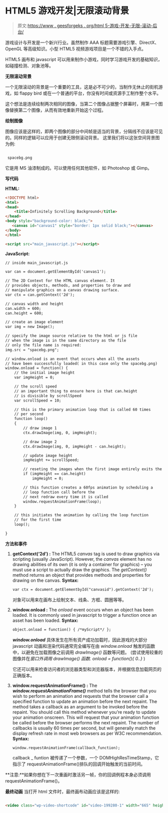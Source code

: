 # HTML5 游戏开发|无限滚动背景

> 原文:[https://www . geesforgeks . org/html 5-游戏-开发-无限-滚动-后台/](https://www.geeksforgeeks.org/html5-game-development-infinitely-scrolling-background/)

游戏设计与开发是一个新兴行业。虽然制作 AAA 标题需要游戏引擎、DirectX、OpenGL 等高级知识。小型 HTML5 视频游戏项目是一个不错的入手点。

HTML5 画布和 javascript 可以用来制作小游戏，同时学习游戏开发的基础知识，如碰撞检测、对象池等。

**无限滚动背景**

一个无限滚动的背景是一个重要的工具，这是必不可少的，当制作无休止的街机游戏，如 flappy bird 或在一个普通的平台，你没有时间或资源手工制作整个水平。

这个想法是连续绘制两次相同的图像，当第二个图像占据整个屏幕时，用第一个图像替换第二个图像，从而有效地重新开始这个过程。

**绘制图像**

图像应该是这样的，即两个图像的部分中间帧是适当的背景，分隔线不应该是可见的。同样的逻辑可以应用于创建无限侧滚动背景。
这里我们将以这张空间背景图为例:

```html

 spacebg.png

```

它是用 MS 油漆制成的。可以使用任何其他软件，如 Photoshop 或 Gimp。

**写代码**

**HTML:**

```html
<!DOCTYPE html> 
<html> 
<head> 
    <title>Infinitely Scrolling Background</title> 
</head> 
<body style="background-color: black;"> 
   <canvas id="canvas1" style="border: 1px solid black;"></canvas> 
</body> 
</html> 

<script src="main_javascript.js"></script> 
```

**JavaScript:**

```html
// inside main_javascript.js

var can = document.getElementById('canvas1');

// The 2D Context for the HTML canvas element. It
// provides objects, methods, and properties to draw and
// manipulate graphics on a canvas drawing surface.
var ctx = can.getContext('2d');

// canvas width and height
can.width = 600;
can.height = 600;

// create an image element
var img = new Image();

// specify the image source relative to the html or js file
// when the image is in the same directory as the file
// only the file name is required:
img.src = "spacebg.png";

// window.onload is an event that occurs when all the assets
// have been successfully loaded( in this case only the spacebg.png)
window.onload = function() {
    // the initial image height
    var imgHeight = 0;

    // the scroll speed
    // an important thing to ensure here is that can.height
    // is divisible by scrollSpeed
    var scrollSpeed = 10;

    // this is the primary animation loop that is called 60 times
    // per second
    function loop()
    {
        // draw image 1
        ctx.drawImage(img, 0, imgHeight);

        // draw image 2
        ctx.drawImage(img, 0, imgHeight - can.height);

        // update image height
        imgHeight += scrollSpeed;

        // reseting the images when the first image entirely exits the screen
        if (imgHeight == can.height)
            imgHeight = 0;

        // this function creates a 60fps animation by scheduling a
        // loop function call before the
        // next redraw every time it is called
        window.requestAnimationFrame(loop);
    }

    // this initiates the animation by calling the loop function
    // for the first time
    loop();

}
```

**方法和事件**

1.  **getContext(‘2d’) :** The HTML5 *canvas* tag is used to draw graphics via scripting (usually JavaScript).
    However, the *canvas* element has no drawing abilities of its own (it is only a container for graphics) – you must use a script to actually draw the graphics.
    The *getContext()* method returns an object that provides methods and properties for drawing on the canvas.
    **Syntax:**

    ```html
    var ctx = document.getElementbyId("canvasid").getContext('2d');
    ```

    对象可以用来在画布上绘制文本、线条、方框、圆圈等等。

2.  **window.onload :** The *onload* event occurs when an object has been loaded. It is commonly used in javascript to trigger a function once an asset has been loaded.
    **Syntax:**

    ```html
    object.onload = function() { /*myScript*/ };
    ```

    ***window.onload*** 具体发生在所有资产成功加载时，因此游戏的大部分 javascript 动画和渲染代码通常完全编写在由 *window.onload* 触发的函数中，以避免在加载图像之前调用 *drawImage()* 函数等问题。
    (尝试使用较重的图像并在*窗口外调用 *drawImage()* 函数. onload = function(){ 0..}* )

    它还可以用来检查访问者的浏览器类型和浏览器版本，并根据信息加载网页的正确版本。

3.  **window.requestAnimationFrame() :** The ***window.requestAnimationFrame()*** method tells the browser that you wish to perform an animation and requests that the browser call a specified function to update an animation before the next repaint. The method takes a callback as an argument to be invoked before the repaint.
    You should call this method whenever you’re ready to update your animation onscreen. This will request that your animation function be called before the browser performs the next repaint. The number of callbacks is usually 60 times per second, but will generally match the display refresh rate in most web browsers as per W3C recommendation.
    **Syntax:**

    ```html
    window.requestAnimationFrame(callback_function);
    ```

    callback _ funtion 被传递了一个参数，一个 DOMHighResTimeStamp，它指示了 requestAnimationFrame()排队的回调开始触发的当前时间。

**注意:**如果你想在下一次重画时激活另一帧，你的回调例程本身必须调用 requestAnimationFrame()。

**最终动画**
当打开 html 文件时，最终画布动画应该是这样的:

```html

<video class="wp-video-shortcode" id="video-199280-1" width="665" height="375" preload="metadata" controls=""><source type="video/mp4" src="https://media.geeksforgeeks.org/wp-content/uploads/2018-05-14-12-03-12.mp4?_=1">[https://media.geeksforgeeks.org/wp-content/uploads/2018-05-14-12-03-12.mp4](https://media.geeksforgeeks.org/wp-content/uploads/2018-05-14-12-03-12.mp4)</video>

```